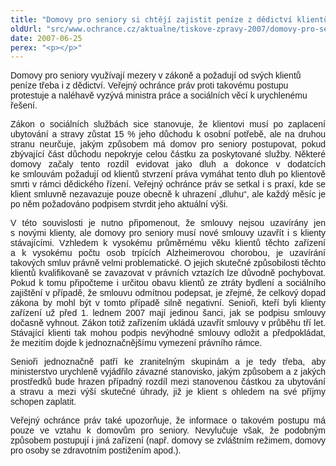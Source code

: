 ```yaml
---
title: "Domovy pro seniory si chtějí zajistit peníze z dědictví klientů – ombudsman žádá nápravu"
oldUrl: "src/www.ochrance.cz/aktualne/tiskove-zpravy-2007/domovy-pro-seniory-si-chteji-zajistit-penize-z-dedictvi-klientu-ombudsman-zada-napravu"
date: 2007-06-25
perex: "<p></p>"
---
```


<!-- imported from the old website -->

<p class="StylNadpis216b"><span style="FONT-FAMILY: Arial,sans-serif">Domovy pro seniory </span><span style="FONT-FAMILY: Arial,sans-serif">vy</span><span style="FONT-FAMILY: Arial,sans-serif">užívají mezery v zákoně a požadují od svých klientů peníze třeba i z dědictví. Veřejný ochránce práv proti takovému postupu protestuje a </span><span style="FONT-FAMILY: Arial,sans-serif">naléhavě </span><span style="FONT-FAMILY: Arial,sans-serif">vyzývá ministra práce a sociálních věcí k urychlenému řešení. </span></p><p class="Normln" style="TEXT-ALIGN: justify; MARGIN-TOP: 6pt"><span style="FONT-FAMILY: Arial,sans-serif">Zákon o sociálních službách sice stanovuje, že klientovi musí po zaplacení ubytování a stravy zůstat 15 % jeho důchodu k osobní potřebě, ale na druhou stranu neurčuje, jakým způsobem má domov pro seniory postupovat, pokud zbývající část důchodu nepokryje celou částku za poskytované služby. </span><span style="FONT-FAMILY: Arial,sans-serif">Některé domovy začaly tento rozdíl evidovat jako dluh a dokonce v dodatcích ke smlouvám požadují od klientů stvrzení práva vymáhat tento dluh po klientově smrti v rámci dědického řízení. </span><span style="FONT-FAMILY: Arial,sans-serif">Veřejný ochránce práv se setkal i s praxí, kde se klient smluvně nezavazuje pouze obecně k uhrazení „dluhu“, ale každý měsíc je po něm požadováno podpisem stvrdit </span><span style="FONT-FAMILY: Arial,sans-serif">jeho </span><span style="FONT-FAMILY: Arial,sans-serif">aktuální výši.</span></p><p class="Normln" style="TEXT-ALIGN: justify; MARGIN-TOP: 6pt"><span style="FONT-FAMILY: Arial,sans-serif">V této souvislosti je nutno připomenout, že smlouvy nejsou uzavírány jen s novými klienty, ale domovy pro seniory musí nové smlouvy </span><span style="FONT-FAMILY: Arial,sans-serif">uzavřít </span><span style="FONT-FAMILY: Arial,sans-serif">i s klienty stávajícími. Vzhledem k vysokému průměrnému věku klientů těchto zařízení a k vysokému počtu osob trpících </span><span style="FONT-FAMILY: Arial,sans-serif">Alzheimerovou</span><span style="FONT-FAMILY: Arial,sans-serif"> chorobou, je uzavírání takových smluv právně velmi problematické. O jejich skutečné způsobilosti </span><span style="FONT-FAMILY: Arial,sans-serif">těchto klientů </span><span style="FONT-FAMILY: Arial,sans-serif">kvalifikovaně se zavazovat v právních vztazích lze důvodně pochybovat. Pokud k tomu připočteme i určitou obavu klientů ze ztráty bydlení a sociálního zajištění v případě, že smlouvu odmítnou podepsat, je zřejmé, že celkový dopad zákona </span><span style="FONT-FAMILY: Arial,sans-serif">by mohl být</span><span style="FONT-FAMILY: Arial,sans-serif"> v tomto </span><span style="FONT-FAMILY: Arial,sans-serif">případě </span><span style="FONT-FAMILY: Arial,sans-serif">silně </span><span style="FONT-FAMILY: Arial,sans-serif">negativní.</span><span style="FONT-FAMILY: Arial,sans-serif"> </span><span style="FONT-FAMILY: Arial,sans-serif">Senioři, kteří byli klienty zařízení už před 1. lednem 2007 mají jedinou šanci, jak se podpisu smlouvy dočasně vyhnout. Zákon totiž zařízením ukládá uzavřít smlouvy v průběhu tří let. Stávající klienti tak mohou podpis nevýhodné smlouvy od</span><span style="FONT-FAMILY: Arial,sans-serif">ložit</span><span style="FONT-FAMILY: Arial,sans-serif"> a </span><span style="FONT-FAMILY: Arial,sans-serif">předpokládat</span><span style="FONT-FAMILY: Arial,sans-serif">, že mezitím dojde k jednoznačnějšímu vymezení právního rámce.</span></p><p class="Normln" style="TEXT-ALIGN: justify; MARGIN-TOP: 6pt"><span style="FONT-FAMILY: Arial,sans-serif">Senioři jednoznačně patří ke zranitelným skupinám</span><span style="FONT-FAMILY: Arial,sans-serif"> a je tedy třeba, aby ministerstvo urychleně vyjádřilo závazné stanovisko, jakým způsobem </span><span style="FONT-FAMILY: Arial,sans-serif">a z jakých prostředků bude hrazen případný rozdíl mezi stanovenou částkou za ubytování a stravu a mezi výší skutečné úhrady, již je klient s ohledem na své příjmy schopen zaplatit.</span></p><p class="Normln" style="TEXT-ALIGN: justify; MARGIN-TOP: 6pt"><span style="FONT-FAMILY: Arial,sans-serif">Veřejný ochránce práv také upozorňuje, že informace o takovém postupu má pouze ve vztahu k domovům pro seniory. Nevylučuje však, že podobným způsobem postupují i jiná zařízení (např. domovy se zvláštním režimem, domovy pro osoby se zdravotním postižením apod.)</span><span style="FONT-FAMILY: Arial,sans-serif">.</span></p><p class="Normln" style="TEXT-ALIGN: justify"> </p>
